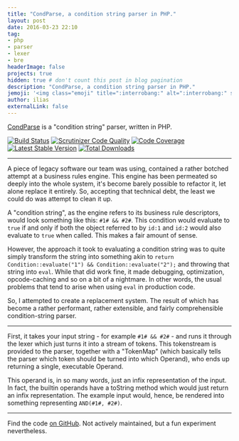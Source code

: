 ```yaml
---
title: "CondParse, a condition string parser in PHP."
layout: post
date: 2016-03-23 22:10
tag:
- php
- parser
- lexer
- bre
headerImage: false
projects: true
hidden: true # don't count this post in blog pagination
description: "CondParse, a condition string parser in PHP."
jemoji: '<img class="emoji" title=":interrobang:" alt=":interrobang:" src="https://assets-cdn.github.com/images/icons/emoji/unicode/2049.png" height="20" width="20" align="absmiddle">'
author: ilias
externalLink: false
---
```


[CondParse](https://github.com/zwilias/condparse) is a "condition string" parser, written in PHP.

[![Build Status](https://travis-ci.org/zwilias/condparse.svg?branch=master)](https://travis-ci.org/zwilias/condparse)
[![Scrutinizer Code Quality](https://scrutinizer-ci.com/g/zwilias/condparse/badges/quality-score.png?b=master)](https://scrutinizer-ci.com/g/zwilias/condparse/?branch=master)
[![Code Coverage](https://scrutinizer-ci.com/g/zwilias/condparse/badges/coverage.png?b=master)](https://scrutinizer-ci.com/g/zwilias/condparse/?branch=master)
[![Latest Stable Version](https://poser.pugx.org/zwilias/cond-parse/v/stable)](https://packagist.org/packages/zwilias/cond-parse)
[![Total Downloads](https://poser.pugx.org/zwilias/cond-parse/downloads)](https://packagist.org/packages/zwilias/cond-parse)

---

A piece of legacy software our team was using, contained a rather botched attempt at a business rules engine. This engine has been permeated so deeply into the whole system, it's become barely possible to refactor it, let alone replace it entirely. So, accepting that technical debt, the least we could do was attempt to clean it up.

A "condition string", as the engine refers to its business rule descriptors, would look something like this: `#1# && #2#`. This condition would evaluate to `true` if and only if both the object referred to by `id:1` and `id:2` would also evaluate to `true` when called. This makes a fair amount of sense.

However, the approach it took to evaluating a condition string was to quite simply transform the string into something akin to `return Condition::evaluate("1") && Condition::evaluate("2");` and throwing that string into `eval`. While that did work fine, it made debugging, optimization, opcode-caching and so on a bit of a nightmare. In other words, the usual problems that tend to arise when using `eval` in production code.

So, I attempted to create a replacement system. The result of which has become a rather performant, rather extensible, and fairly comprehensible condition-string parser.

---

First, it takes your input string - for example `#1# && #2#` - and runs it through the lexer which just turns it into a stream of tokens. This tokenstream is provided to the parser, together with a "TokenMap" (which basically tells the parser which token should be turned into which Operand), who ends up returning a single, executable Operand.

This operand is, in so many words, just an infix representation of the input. In fact, the builtin operands have a toString method which would just return an infix representation. The example input would, hence, be rendered into something representing `AND(#1#, #2#)`.

---

Find the code [on GitHub](https://github.com/zwilias/condparse). Not actively maintained, but a fun experiment nevertheless.
